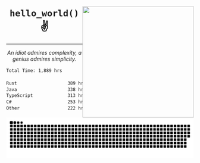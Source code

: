 <div text-align="center">
    <img src="https://i.imgur.com/h1q15Kt.gife" align="right" width="299" height="299">
    <h1 align="center"><code>hello_world()</code> ✌️</h1>
    <hr>
    <p align="center"><i>An idiot admires complexity, a genius admires simplicity.</i></p>
</div>

<!--START_SECTION:waka-->

```txt
Total Time: 1,889 hrs

Rust                   389 hrs 53 mins ████▓░░░░░░░░░░░░░░░░░░░░   18.46 %
Java                   338 hrs 37 mins ████░░░░░░░░░░░░░░░░░░░░░   16.03 %
TypeScript             313 hrs 36 mins ███▓░░░░░░░░░░░░░░░░░░░░░   14.85 %
C#                     253 hrs 12 mins ███░░░░░░░░░░░░░░░░░░░░░░   11.99 %
Other                  222 hrs 53 mins ██▓░░░░░░░░░░░░░░░░░░░░░░   10.55 %
```

<!--END_SECTION:waka-->

<picture>
  <source media="(prefers-color-scheme: dark)" srcset="https://raw.githubusercontent.com/Somfic/Somfic/main/github-contribution-grid-snake-dark.svg">
  <source media="(prefers-color-scheme: light)" srcset="https://raw.githubusercontent.com/Somfic/Somfic/main/github-contribution-grid-snake.svg">
  <img alt="github contribution grid snake animation" src="https://raw.githubusercontent.com/Somfic/Somfic/main/github-contribution-grid-snake.svg">
</picture>
